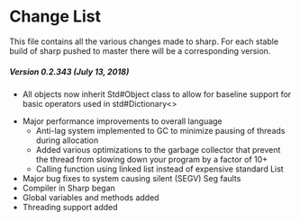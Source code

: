 # Change List
This file contains all the various changes made to sharp. 
For each stable build of sharp pushed to master there will be a corresponding version.

##### Version 0.2.343 (July 13, 2018)

- All objects now inherit Std#Object class to allow for baseline support
for basic operators used in std#Dictionary<>
* Major performance improvements to overall language
    - Anti-lag system implemented to GC to minimize pausing of threads during allocation
    - Added various optimizations to the garbage collector that prevent the thread from slowing down your program by a factor of 10+ 
    - Calling function using linked list instead of expensive standard List
* Major bug fixes to system causing silent (SEGV) Seg faults
* Compiler in Sharp began
* Global variables and methods added
* Threading support added